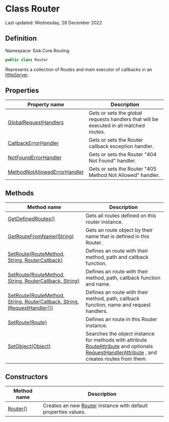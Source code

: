 # Class Router
Last updated: Wednesday, 28 December 2022

## Definition
Namespace: Sisk.Core.Routing

```csharp
public class Router
```

Represents a collection of Routes and main executor of callbacks in an [HttpServer](/spec/Sisk/Core/Http/HttpServer) .

## Properties

| Property name | Description |
| --- | --- |
| [GlobalRequestHandlers](/spec/Sisk/Core/Routing/Router/GlobalRequestHandlers) | Gets or sets the global requests handlers that will be executed in all matched routes. | 
| [CallbackErrorHandler](/spec/Sisk/Core/Routing/Router/CallbackErrorHandler) | Gets or sets the Router callback exception handler. | 
| [NotFoundErrorHandler](/spec/Sisk/Core/Routing/Router/NotFoundErrorHandler) | Gets or sets the Router "404 Not Found" handler. | 
| [MethodNotAllowedErrorHandler](/spec/Sisk/Core/Routing/Router/MethodNotAllowedErrorHandler) | Gets or sets the Router "405 Method Not Allowed" handler. | 

## Methods

| Method name | Description |
| --- | --- |
| [GetDefinedRoutes()](/spec/Sisk/Core/Routing/Router/GetDefinedRoutes--) | Gets all routes defined on this router instance. | 
| [GetRouteFromName(String)](/spec/Sisk/Core/Routing/Router/GetRouteFromName--String) | Gets an route object by their name that is defined in this Router. | 
| [SetRoute(RouteMethod, String, RouterCallback)](/spec/Sisk/Core/Routing/Router/SetRoute--RouteMethod-String-RouterCallback) | Defines an route with their method, path and callback function. | 
| [SetRoute(RouteMethod, String, RouterCallback, String)](/spec/Sisk/Core/Routing/Router/SetRoute--RouteMethod-String-RouterCallback-String) | Defines an route with their method, path, callback function and name. | 
| [SetRoute(RouteMethod, String, RouterCallback, String, IRequestHandler[])](/spec/Sisk/Core/Routing/Router/SetRoute--RouteMethod-String-RouterCallback-String-IRequestHandler[]) | Defines an route with their method, path, callback function, name and request handlers. | 
| [SetRoute(Route)](/spec/Sisk/Core/Routing/Router/SetRoute--Route) | Defines an route in this Router instance. | 
| [SetObject(Object)](/spec/Sisk/Core/Routing/Router/SetObject--Object) | Searches the object instance for methods with attribute [RouteAttribute](/spec/Sisk/Core/Routing/RouteAttribute) and optionals [RequestHandlerAttribute](/spec/Sisk/Core/Routing/RequestHandlerAttribute) , and creates routes from them. | 

## Constructors

| Method name | Description |
| --- | --- |
| [Router()](/spec/Sisk/Core/Routing/Router/_ctor--) | Creates an new [Router](/spec/Sisk/Core/Routing/Router) instance with default properties values. | 

